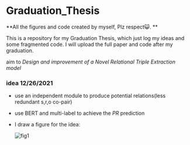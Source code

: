 # Graduation_Thesis

**All the figures and code created by myself, Plz respect:smiley_cat:. **

This is a repository for my Graduation Thesis, which just log my ideas and some fragmented code. 
I will upload the full paper and code after my graduation.

aim to *Design and improvement of a Novel Relational Triple Extraction model*

### idea 12/26/2021 
- use an independent module to produce potential relations(less redundant s,r,o co-pair)

- use BERT and multi-label to achieve the *PR* prediction

- I draw a figure for the idea:

  ![fig1](../Graduation_Thesis/figures/Novel_RTE_idea_1.svg)
